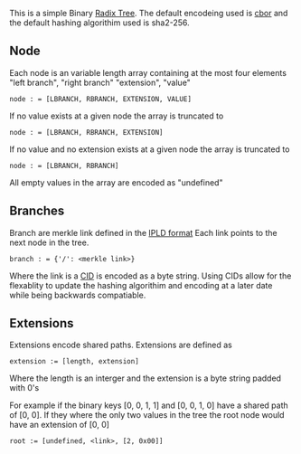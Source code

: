 This is a simple Binary [Radix Tree](https://ipfs.io/ipns/QmdJiuMWp2FxyaerfLrtdLF6Nr1EWpL7dPAxA9oKSPYYgV/wiki/Radix_tree.html). 
The default encodeing used is [cbor](http://cbor.io/) and the default hashing
algorithim used is sha2-256.


## Node
Each node is an variable length array containing at the most four elements 
"left branch", "right branch" "extension", "value"

```
node : = [LBRANCH, RBRANCH, EXTENSION, VALUE]
```

If no value exists at a given node the array is truncated to

```
node : = [LBRANCH, RBRANCH, EXTENSION]
```

If no value and no extension exists at a given node the array is truncated to

```
node : = [LBRANCH, RBRANCH]
```

All empty values in the array are encoded as "undefined"

## Branches
Branch are merkle link defined in the [IPLD format](https://github.com/ipld/specs/tree/master/ipld#what-is-a-merkle-link)
Each link points to the next node in the tree.
```
branch : = {'/': <merkle link>}
```
Where the link is a [CID](https://github.com/ipld/cid) is encoded as a byte string.
Using CIDs allow for the flexablity to update the hashing algorithim and encoding
at a later date while being backwards compatiable.

## Extensions
Extensions encode shared paths. Extensions are defined as
```
extension := [length, extension]

```
Where the length is an interger and the extension is a byte string padded with
0's

For example if the binary keys [0, 0, 1, 1] and
[0, 0, 1, 0] have a shared path of [0, 0]. If they where the only two values in 
the tree the root node would have an extension of [0, 0]

```
root := [undefined, <link>, [2, 0x00]]
```



